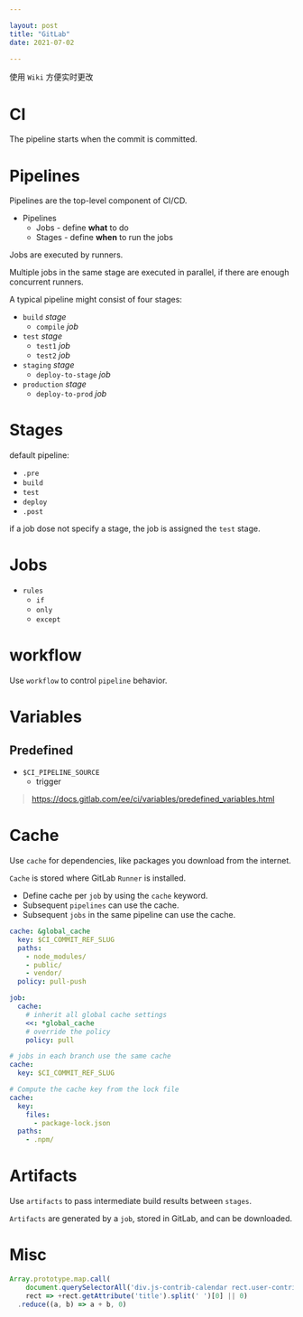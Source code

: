 ```yaml
---

layout: post
title: "GitLab"
date: 2021-07-02

---
```


使用 `Wiki` 方便实时更改

# CI

The pipeline starts when the commit is committed.

# Pipelines
Pipelines are the top-level component of CI/CD.

- Pipelines
  + Jobs - define **what** to do
  + Stages - define **when** to run the jobs

Jobs are executed by runners.

Multiple jobs in the same stage are executed in parallel, if there are enough concurrent runners.

A typical pipeline might consist of four stages:

- `build` *stage*
  + `compile` *job*
- `test` *stage*
  + `test1` *job*
  + `test2` *job*
- `staging` *stage*
  + `deploy-to-stage` *job*
- `production` *stage*
  + `deploy-to-prod` *job*


# Stages

default pipeline:

- `.pre`
- `build`
- `test`
- `deploy`
- `.post`

if a job dose not specify a stage, the job is assigned the `test` stage.

# Jobs

- `rules`
  - `if`
  - `only`
  - `except`

# workflow

Use `workflow` to control `pipeline` behavior.

# Variables

## Predefined

- `$CI_PIPELINE_SOURCE`
  + trigger

> <https://docs.gitlab.com/ee/ci/variables/predefined_variables.html>

# Cache

Use `cache` for dependencies, like packages you download from the internet. 

`Cache` is stored where GitLab `Runner` is installed.

- Define cache per `job` by using the `cache` keyword.
- Subsequent `pipelines` can use the cache.
- Subsequent `jobs` in the same pipeline can use the cache.


```yml
cache: &global_cache
  key: $CI_COMMIT_REF_SLUG
  paths:
    - node_modules/
    - public/
    - vendor/
  policy: pull-push

job:
  cache:
    # inherit all global cache settings
    <<: *global_cache
    # override the policy
    policy: pull
```

```yml
# jobs in each branch use the same cache
cache:
  key: $CI_COMMIT_REF_SLUG
```

```yml
# Compute the cache key from the lock file
cache:
  key:
    files:
      - package-lock.json
  paths:
    - .npm/
```


# Artifacts

Use `artifacts` to pass intermediate build results between `stages`. 

`Artifacts` are generated by a `job`, stored in GitLab, and can be downloaded.

# Misc

```js
Array.prototype.map.call(
    document.querySelectorAll('div.js-contrib-calendar rect.user-contrib-cell'),
    rect => +rect.getAttribute('title').split(' ')[0] || 0)
  .reduce((a, b) => a + b, 0)
```